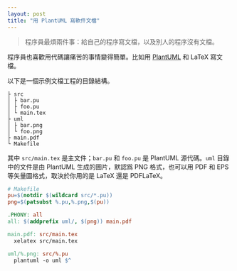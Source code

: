 ```yaml
---
layout: post
title: "用 PlantUML 寫軟件文檔"
---
```


> 程序員最煩兩件事：給自己的程序寫文檔，以及別人的程序沒有文檔。

程序員也喜歡用代碼讓痛苦的事情變得簡單。比如用 [PlantUML](http://plantuml.com) 和 LaTeX 寫文檔。

以下是一個示例文檔工程的目錄結構。

```
├ src
│ ├ bar.pu
│ ├ foo.pu
│ └ main.tex
├ uml
│ ├ bar.png
│ └ foo.png
├ main.pdf
└ Makefile
```

其中 `src/main.tex` 是主文件；`bar.pu` 和 `foo.pu` 是 PlantUML 源代碼。`uml` 目錄中的文件是由 PlantUML 生成的圖片，默認爲 PNG 格式，也可以用 PDF 和 EPS 等矢量圖格式，取決於你用的是 LaTeX 還是 PDFLaTeX。

```makefile
# Makefile
pu=$(notdir $(wildcard src/*.pu))
png=$(patsubst %.pu,%.png,$(pu))

.PHONY: all
all: $(addprefix uml/, $(png)) main.pdf

main.pdf: src/main.tex
  xelatex src/main.tex

uml/%.png: src/%.pu
  plantuml -o uml $^
```
